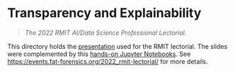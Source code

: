 # Transparency and Explainability #

> *The 2022 RMIT AI/Data Science Professional Lectorial.*

This directory holds the [presentation](slides) used for the RMIT lectorial.
The slides were complemented by this
[hands-on Jupyter Notebooks](https://github.com/fat-forensics/resources/tree/master/tabular_surrogate_builder).
See <https://events.fat-forensics.org/2022_rmit-lectorial/> for more details.
